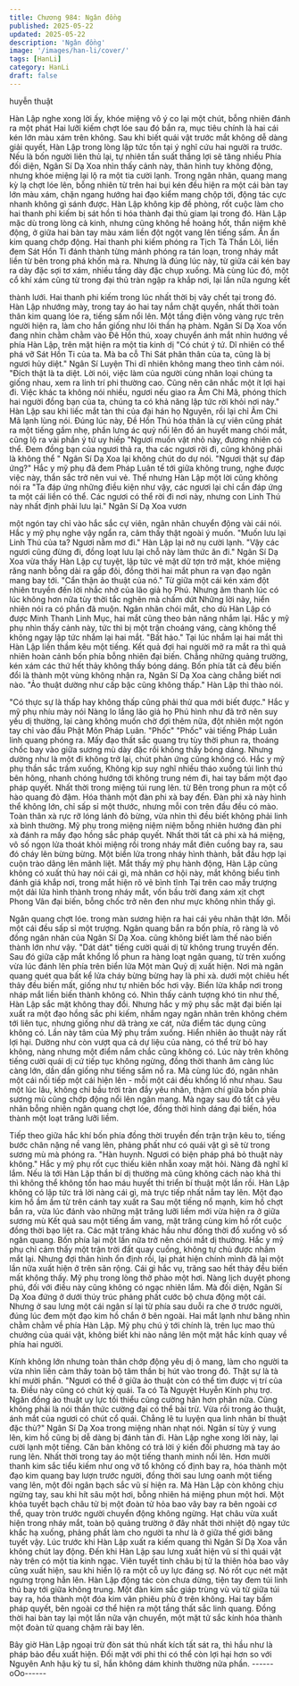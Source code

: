```yaml
---
title: Chương 984: Ngân đồng
published: 2025-05-22
updated: 2025-05-22
description: 'Ngân đồng'
image: '/images/han-li/cover/'
tags: [HanLi]
category: HanLi
draft: false
---
```


huyễn thuật

Hàn Lập nghe xong lời ấy, khóe miệng vô ý co lại một chút, bỗng
nhiên đánh ra một phát
Hai lưỡi kiếm chợt lóe sau đó bắn ra, mục tiêu chính là hai cái kén
lớn màu xám trên không.
Sau khi biết quái vật trước mắt không dễ dàng giải quyết, Hàn
Lập trong lòng lập tức tồn tại ý nghĩ cứu hai người ra trước. Nếu
là bốn người liên thủ lại, tự nhiên tần suất thắng lợi sẽ tăng nhiều
Phía đối diện, Ngân Sí Dạ Xoa nhìn thấy cảnh này, thân hình tuy
không động, nhưng khóe miệng lại lộ ra một tia cười lạnh.
Trong ngân nhãn, quang mang kỳ lạ chợt lóe lên, bỗng nhiên từ
trên hai bụi kén đều hiện ra một cái bàn tay lớn màu xám, chặn
ngang hướng hai đạo kiểm mang chộp tới, động tác cực nhanh
không gì sánh được.
Hàn Lập không kịp đề phòng, rốt cuộc làm cho hai thanh phi kiếm
bị sát hồn ti hóa thành đại thủ giam lại trong đó.
Hàn Lập mặc dù trong lòng cả kinh, nhưng cũng không hề hoảng
hốt, thần niệm khẽ động, ở giữa hai bàn tay màu xám liền đột
ngột vang lên tiếng sấm. Ẩn ẩn kim quang chớp động. Hai thanh
phi kiếm phóng ra Tịch Tà Thần Lôi, liền đem Sát Hồn Ti đánh
thành từng mảnh phóng ra tán loạn, trong nháy mắt liền từ bên
trong phá khốn mà ra.
Nhưng là đúng lúc này, từ giữa cái kén bay ra dày đặc sợi tơ xám,
nhiều tầng dày đặc chụp xuống. Mà cùng lúc đó, một cổ khí xám
cũng từ trong đại thủ tràn ngập ra khắp nơi, lại lần nữa ngưng kết

thành lưới.
Hai thanh phi kiếm trong lúc nhất thời bị vây chết tại trong đó.
Hàn Lập nhướng mày, trong tay áo hai tay nắm chặt quyền, nhất
thời toàn thân kim quang lóe ra, tiếng sấm nổi lên. Một tầng điện
võng vàng rực trên người hiện ra, làm cho hắn giống như lôi thần
hạ phàm.
Ngân Sí Dạ Xoa vốn đang nhìn chằm chằm vào Đê Hồn thú, xoay
chuyển ánh mắt nhìn hướng về phía Hàn Lập, trên mặt hiện ra
một tia kinh dị
"Có chút ý tứ. Dĩ nhiên có thể phá vỡ Sát Hồn Ti của ta. Mà ba cỗ
Thi Sát phân thân của ta, cũng là bị ngươi hủy diệt." Ngân Sí
Luyện Thi dĩ nhiên không mang theo tình cảm nói.
"Đích thật là ta diệt. Lời nói, việc làm của người cùng nhân loại
chúng ta giống nhau, xem ra linh trí phi thường cao. Cũng nên
cân nhắc một ít lợi hại đi. Việc khác ta không nói nhiều, ngươi nếu
giao ra Âm Chi Mã, phóng thích hai người đồng bạn của ta, chúng
ta có khả năng lập tức rời khỏi nơi này." Hàn Lập sau khi liếc mắt
tàn thi của đại hán họ Nguyên, rồi lại chỉ Âm Chi Mã lạnh lùng nói.
Đúng lúc này, Đề Hồn Thú hóa thân là cự viên cũng phát ra một
tiếng gầm nhẹ, phần lưng ác quỷ nổi lên đồ án huyết mang chói
mắt, cũng lộ ra vài phần ý tứ uy hiếp
"Ngươi muốn vật nhỏ này, đương nhiên có thể. Đem đồng bạn
của ngươi thả ra, tha các ngươi rời đi, cũng không phải là không
thể " Ngân Sí Dạ Xoa lại không chút do dự nói.
"Ngươi thật sự đáp ứng?" Hắc y mỹ phụ đã đem Pháp Luân tế tới
giữa không trung, nghe được việc này, thần sắc trở nên vui vẻ.
Thế nhưng Hàn Lập một lời cũng không nói ra
"Ta đáp ứng những điều kiện như vậy, các ngươi lại chỉ cần đáp
ứng ta một cái liền có thể. Các ngươi có thể rời đi nơi này, nhưng
con Linh Thú này nhất định phải lưu lại." Ngân Sí Dạ Xoa vươn

một ngón tay chỉ vào hắc sắc cự viên, ngân nhãn chuyển động vài
cái nói.
Hắc y mỹ phụ nghe vậy ngẩn ra, cảm thấy thật ngoài ý muốn.
"Muốn lưu lại Linh Thú của ta? Ngươi nằm mơ đi." Hàn Lập lại nở
nụ cười lạnh.
"Vậy các ngươi cũng đừng đi, đồng loạt lưu lại chỗ này làm thức
ăn đi." Ngân Sí Dạ Xoa vừa thấy Hàn Lập cự tuyệt, lập tức vẻ mặt
dữ tợn trở mặt, khóe miệng răng nanh bỗng dài ra gấp đôi, đồng
thời hai mắt phun ra vạn đạo ngân mang bay tới.
"Cẩn thận ảo thuật của nó."
Từ giữa một cái kén xám đột nhiên truyền đến lời nhắc nhở của
lão giả họ Phú. Nhưng âm thanh lúc có lúc không hơn nữa tùy
thời tắc nghẽn mà chấm dứt
Những lời này, hiển nhiên nói ra có phần đã muộn.
Ngân nhãn chói mắt, cho dù Hàn Lập có được Minh Thanh Linh
Mục, hai mắt cũng theo bản năng nhắm lại.
Hắc y mỹ phụ nhìn thấy cảnh này, tức thì bị một trận choáng
váng, càng không thể không ngay lập tức nhắm lại hai mắt.
"Bất hảo." Tại lúc nhắm lại hai mắt thì Hàn Lập liền thầm kêu một
tiếng.
Kết quả đợi hai người mở ra mắt ra thì quả nhiên hoàn cảnh bốn
phía bỗng nhiên đại biến.
Chẳng những quảng trường, kén xám các thứ hết thảy không
thấy bóng dáng. Bốn phía tất cả đều biến đổi là thành một vùng
không nhận ra, Ngân Sí Dạ Xoa càng chẳng biết nơi nào.
"Ảo thuật dường như cấp bậc cũng không thấp." Hàn Lập thì thào
nói.

"Có thực sự là thấp hay không thấp cũng phải thử qua mới biết
được." Hắc y mỹ phụ nhíu mày nói
Nàng lo lắng lão giả họ Phú hình như đã trở nên suy yếu dị
thường, lại càng không muốn chờ đợi thêm nữa, đột nhiên một
ngón tay chỉ vào đầu Phật Môn Pháp Luân.
"Phốc" "Phốc" vài tiếng
Pháp Luân linh quang phóng ra. Mấy đạo thất sắc quang trụ tùy
thời phun ra, thoáng chốc bay vào giữa sương mù dày đặc rồi
không thấy bóng dáng. Nhưng dường như là một đi không trở lại,
chút phản ứng cũng không có.
Hắc y mỹ phụ thần sắc trầm xuống, Không kịp suy nghĩ nhiều
tháo xuống túi linh thú bên hông, nhanh chóng hướng tới không
trung ném đi, hai tay bấm một đạo pháp quyết.
Nhất thời trong miệng túi rung lên. từ Bên trong phun ra một cổ
hào quang đỏ đậm. Hóa thành một đàn phi xà bay đến.
Đàn phi xà này hình thể không lớn, chỉ sấp sỉ một thước, nhưng
mỗi con trên đầu đều có mào. Toàn thân xà rực rỡ lóng lánh đỏ
bừng, vừa nhìn thì đều biết không phải linh xà bình thường.
Mỹ phụ trong miệng niệm niệm bỗng nhiên hướng đàn phi xà
đánh ra mấy đạo hồng sắc pháp quyết.
Nhất thời tất cả phi xà há miệng, vô số ngọn lửa thoát khỏi miệng
rồi trong nháy mắt điên cuồng bay ra, sau đó cháy lên bừng bừng.
Một biển lửa trong nháy hình thành, bắt đầu hợp lại cuộn trào
dâng lên mãnh liệt.
Mắt thấy mỹ phụ hành động, Hàn Lập cũng không có xuất thủ hay
nói cái gì, mà nhân cơ hội này, mắt không biểu tình đánh giá khắp
nơi, trong mắt hiện rõ vẻ bình tĩnh
Tại trên cao mấy trượng một dải lửa hình thành trong nháy mắt,
vốn bầu trời đang xám xịt chợt Phong Vân đại biến, bỗng chốc trở
nên đen như mực không nhìn thấy gì.

Ngân quang chợt lóe. trong màn sương hiện ra hai cái yêu nhãn
thật lớn. Mỗi một cái đều sấp sỉ một trượng. Ngân quang bắn ra
bốn phía, rõ ràng là vô đồng ngân nhãn của Ngân Sí Dạ Xoa.
cũng không biết làm thế nào biến thành lớn như vậy.
"Dát dát" tiếng cười quái dị từ không trung truyền đến. Sau đó
giữa cặp mắt khổng lồ phun ra hàng loạt ngân quang, từ trên
xuống vừa lúc đánh lên phía trên biển lửa
Một màn Quỷ dị xuất hiện.
Nơi mà ngân quang quét qua bất kể lửa cháy bừng bừng hay là
phi xà. dưới một chiêu hết thảy đều biến mất, giống như tự nhiên
bốc hơi vậy.
Biển lửa khắp nơi trong nháp mắt liền biến thành không có.
Nhìn thấy cảnh tượng khó tin như thế, Hàn Lập sắc mặt không
thay đổi. Nhưng hắc y mỹ phụ sắc mặt đại biến lại xuất ra một
đạo hồng sắc phi kiếm, nhắm ngay ngân nhãn trên không chém
tới liên tục, nhưng giống như dã tràng xe cát, nửa điểm tác dụng
cũng không có.
Lần này tâm của Mỹ phụ trầm xuống.
Hiển nhiên ảo thuật này rất lợi hại. Dường như còn vượt qua cả
dự liệu của nàng, có thể trừ bỏ hay không, nàng nhưng một điểm
nắm chắc cũng không có.
Lúc này trên không tiếng cười quái dị cứ tiếp tục không ngừng,
đồng thời thanh âm càng lúc càng lớn, dần dần giống như tiếng
sấm nổ ra. Mà cùng lúc đó, ngân nhãn một cái nối tiếp một cái
hiện lên - mỗi một cái đều khổng lồ như nhau.
Sau một lúc lâu, không chỉ bầu trời tràn đầy yêu nhãn, thậm chí
giữa bốn phía sương mù cũng chớp động nổi lên ngân mang.
Mà ngay sau đó tất cả yêu nhãn bỗng nhiên ngân quang chợt lóe,
đồng thời hình dáng đại biến, hóa thành một loạt trăng lưỡi liềm.

Tiếp theo giữa hắc khí bốn phía đồng thời truyền đến trận trận
kêu to, tiếng bước chân nặng nề vang lên, phảng phất như có
quái vật gì sẽ từ trong sương mù mà phóng ra.
"Hàn huynh. Ngươi có biện pháp phá bỏ thuật này không." Hắc y
mỹ phụ rốt cục thiếu kiên nhẫn xoay mặt hỏi.
Nàng đã nghĩ kĩ lắm. Nếu là tới Hàn Lập thần bí dị thường mà
cũng không cách nào khả thi thì không thể không tổn hao máu
huyết thi triển bí thuật một lần rồi.
Hàn Lập không có lập tức trả lời nàng cái gì, mà trực tiếp nhất
nắm tay lên. Một đạo kim hồ ầm ầm từ trên cánh tay xuất ra
Sau một tiếng nổ mạnh, kim hồ chợt bắn ra, vừa lúc đánh vào
những mặt trăng lưỡi liềm mới vừa hiện ra ở giữa sương mù
Kết quả sau một tiếng ầm vang, mặt trâng cùng kim hồ rốt cuộc
đồng thời bạo liệt ra. Các mặt trăng khác hầu như đồng thời đổ
xuống vô số ngân quang. Bốn phía lại một lần nữa trở nên chói
mắt dị thường.
Hắc y mỹ phụ chỉ cảm thấy một trận trời đất quay cuồng, không tự
chủ được nhắm mắt lại. Nhưng đợi thân hình ổn định rồi, lại phát
hiện chính mình đã lại một lần nữa xuất hiện ở trên sân rộng. Cái
gì hắc vụ, trăng sao hết thảy đều biến mất không thấy.
Mỹ phụ trong lòng thở phào một hơi. Nàng lịch duyệt phong phú,
đối với điều này cũng không có ngạc nhiên lắm.
Mà đối diện, Ngân Sí Dạ Xoa đứng ở dưới thúy trúc phảng phất
cước bộ chưa động một cái. Nhưng ở sau lưng một cái ngân sí lại
từ phía sau duỗi ra che ở trước người, đúng lúc đem một đạo kim
hồ chắn ở bên ngoài. Hai mắt lạnh như băng nhìn chằm chằm về
phía Hàn Lập.
Mỹ phụ chú ý tới chính là, trên lục mao thủ chưởng của quái vật,
không biết khi nào nâng lên một mặt hắc kính quay về phía hai
người.

Kính không lớn nhưng toàn thân chớp động yêu dị ô mang, làm
cho người ta vừa nhìn liền cảm thấy toàn bộ tâm thần bị hút vào
trong đó. Thật sự là tà khí mười phần.
"Ngươi có thể ở giữa ảo thuật còn có thể tìm được vị trí của ta.
Điều này cũng có chút kỳ quái. Ta có Tà Nguyệt Huyễn Kính phụ
trợ. Ngân đồng ảo thuật uy lực tối thiểu cũng cường hãn hơn phân
nửa. Cũng không phải là nói thần thức cường đại có thể bài trừ.
Vừa rồi trong ảo thuật, ánh mắt của ngươi có chút cổ quái. Chẳng
lẽ tu luyện qua linh nhãn bí thuật đặc thù?" Ngân Sí Dạ Xoa trong
miệng nhàn nhạt nói. Ngân sí tùy ý vung lên, kim hồ cũng bị dễ
dàng bị đánh tản đi.
Hàn Lập nghe xong lời này, lại cười lạnh một tiếng. Căn bản
không có trả lời ý kiến đối phương mà tay áo rung lên. Nhất thời
trong tay áo một tiếng thanh minh nổi lên. Hơn mười thanh kim
sắc tiểu kiếm như ong vỡ tổ không cố định bay ra, hóa thành một
đạo kim quang bay lượn trước người, đồng thời sau lưng oanh
một tiếng vang lên, một đôi ngân bạch sắc vũ sí hiện ra.
Mà Hàn Lập còn không chịu ngừng tay, sau khi hít sâu một hơi,
bỗng nhiên há miệng phun một hơi. Một khỏa tuyết bạch châu tử
bị một đoàn tử hỏa bao vây bay ra bên ngoài cơ thể, quay tròn
trước người chuyển động không ngừng. Hạt châu vừa xuất hiện
trong nháy mắt, toàn bộ quảng trường ở đây nhất thời nhiệt độ
ngay tức khắc hạ xuống, phảng phất làm cho người ta như là ở
giữa thế giới băng tuyết vậy.
Lúc trước khi Hàn Lập xuất ra kiếm quang thì Ngân Sí Dạ Xoa
vẫn không chút lay động. Đến khi Hàn Lập sau lưng xuất hiện vũ
sí thì quái vật này trên có một tia kinh ngạc. Viên tuyết tinh châu
bị tử la thiên hỏa bao vây cũng xuất hiện, sau khi hiển lộ ra một
cỗ uy lực đáng sợ. Nó rốt cục nét mặt ngưng trọng hẳn lên.
Hàn Lập động tác còn chưa dừng, tiện tay đem túi linh thú bay tới
giữa không trung. Một đàn kim sắc giáp trùng vù vù từ giữa túi
bay ra, hóa thành một đóa kim vân phiêu phù ở trên không. Hai
tay bấm pháp quyết, bên ngoài cơ thể hiện ra một tầng thất sắc
linh quang. Đồng thời hai bàn tay lại một lần nữa vận chuyển, một
mặt tử sắc kính hóa thành một đoàn tử quang chậm rãi bay lên.

Bây giờ Hàn Lập ngoại trừ đòn sát thủ nhất kích tất sát ra, thì hầu
như là pháp bảo đều xuất hiện.
Đối mặt với phi thi có thể còn lợi hại hơn so với Nguyên Anh hậu
kỳ tu sĩ, hắn không dám khinh thường nửa phần.
------oOo------
